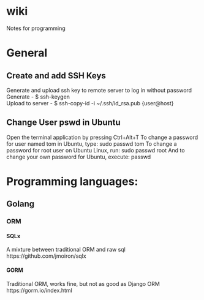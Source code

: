 # wiki
Notes for programming

<h1>General</h1>
<h2>Create and add SSH Keys</h2>
Generate and upload ssh key to remote server to log in without password<br/>
Generate - $ ssh-keygen<br/>
Upload to server - $ ssh-copy-id -i ~/.ssh/id_rsa.pub {user@host}

<h2>Change User pswd in Ubuntu</h2>
Open the terminal application by pressing Ctrl+Alt+T
To change a password for user named tom in Ubuntu, type:
sudo passwd tom
To change a password for root user on Ubuntu Linux, run:
sudo passwd root
And to change your own password for Ubuntu, execute:
passwd

<h1>Programming languages:</h1>
<h2>Golang</h2>
<h3>ORM</h3>
<h4>SQLx</h4>
A mixture between traditional ORM and raw sql<br/>
https://github.com/jmoiron/sqlx<br/>
<h4>GORM</h4>
Traditional ORM, works fine, but not as good as Django ORM<br/>
https://gorm.io/index.html<br/>
